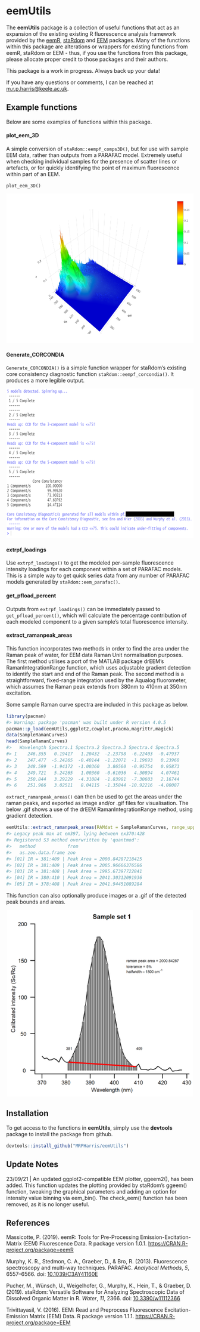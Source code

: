 
<!-- README.md is generated from README.Rmd. Please edit that file -->

# eemUtils

<!-- badges: start -->
<!-- badges: end -->

The **eemUtils** package is a collection of useful functions that act as
an expansion of the existing existing R fluorescence analysis framework
provided by the
[eemR](https://cran.r-project.org/web/packages/eemR/index.html),
[staRdom](https://github.com/MatthiasPucher/staRdom) and
[EEM](https://CRAN.R-project.org/package=EEM) packages. Many of the
functions within this package are alterations or wrappers for existing
functions from eemR, staRdom or EEM - thus, if you use the functions
from this package, please allocate proper credit to those packages and
their authors.

This package is a work in progress. Always back up your data!

If you have any questions or comments, I can be reached at
<m.r.p.harris@keele.ac.uk>.

## Example functions

Below are some examples of functions within this package.

#### plot\_eem\_3D

A simple conversion of `staRdom::eempf_comps3D()`, but for use with
sample EEM data, rather than outputs from a PARAFAC model. Extremely
useful when checking individual samples for the presence of scatter
lines or artefacts, or for quickly identifying the point of maximum
fluorescence within part of an EEM.

    plot_eem_3D()

<p align="center">
<img src="man/figures/3D_eem_example.png" height="400px" />
</p>

#### Generate\_CORCONDIA

`Generate_CORCONDIA()` is a simple function wrapper for staRdom’s
existing core consistency diagnostic function
`staRdom::eempf_corcondia()`. It produces a more legible output.

<p align="center">
<img src="man/figures/generate_CORCONDIA_example.PNG" height="400px" />
</p>

#### extrpf\_loadings

Use `extrpf_loadings()` to get the modeled per-sample fluorescence
intensity loadings for each component within a set of PARAFAC models.
This is a simple way to get quick series data from any number of PARAFAC
models generated by `staRdom::eem_parafac()`.

#### get\_pfload\_percent

Outputs from `extrpf_loadings()` can be immediately passed to
`get_pfload_percent()`, which will calculate the percentage contribution
of each modeled component to a given sample’s total fluorescence
intensity.

#### extract\_ramanpeak\_areas

This function incorporates two methods in order to find the area under
the Raman peak of water, for EEM data Raman Unit normalisation purposes.
The first method utilises a port of the MATLAB package drEEM’s
RamanIntegrationRange function, which uses adjustable gradient detection
to identify the start and end of the Raman peak. The second method is a
straightforward, fixed-range integration used by the Aqualog
fluorometer, which assumes the Raman peak extends from 380nm to 410nm at
350nm excitation.

Some sample Raman curve spectra are included in this package as below.

``` r
library(pacman)
#> Warning: package 'pacman' was built under R version 4.0.5
pacman::p_load(eemUtils,ggplot2,cowplot,pracma,magrittr,magick)
data(SampleRamanCurves)
head(SampleRamanCurves)
#>   Wavelength Spectra.1 Spectra.2 Spectra.3 Spectra.4 Spectra.5
#> 1    246.355   0.19417   1.20432  -2.23798  -6.22403  -0.47937
#> 2    247.477  -5.24265  -0.40144  -1.22071  -1.19693   0.23968
#> 3    248.599  -1.94172  -1.00360   3.86560  -0.95754   0.95873
#> 4    249.721   5.24265   1.00360  -0.61036   4.30894   4.07461
#> 5    250.844   3.29229  -4.31084  -1.83981  -7.30603   2.16744
#> 6    251.966   3.02511   8.04115  -1.35844 -10.92216  -4.00087
```

`extract_ramanpeak_areas()` can then be used to get the areas under the
raman peaks, and exported as image and/or .gif files for visualisation.
The below .gif shows a use of the drEEM RamanIntegrationRange method,
using gradient detection.

``` r
eemUtils::extract_ramanpeak_areas(RAMdat = SampleRamanCurves, range_upper = 500, method = "RIR", output_dir = NULL, gif = FALSE)
#> Legacy peak max at em397, lying between ex370:428
#> Registered S3 method overwritten by 'quantmod':
#>   method            from
#>   as.zoo.data.frame zoo
#> [01] IR = 381:409 | Peak Area = 2000.84287218425
#> [02] IR = 381:409 | Peak Area = 2005.96666376586
#> [03] IR = 381:408 | Peak Area = 1995.67397722841
#> [04] IR = 380:410 | Peak Area = 2041.30312091936
#> [05] IR = 378:408 | Peak Area = 2041.94451089284
```

This function can also optionally produce images or a .gif of the
detected peak bounds and areas.

<p align="center">
<img src="man/figures/Peaks_RIR.gif" height="500px" />
</p>

## Installation

To get access to the functions in **eemUtils**, simply use the
**devtools** package to install the package from github.

``` r
devtools::install_github("MRPHarris/eemUtils")
```

## Update Notes

23/09/21 \| An updated ggplot2-compatible EEM plotter, ggeem2(), has
been added. This function updates the plotting provided by staRdom’s
ggeem() function, tweaking the graphical parameters and adding an option
for intensity value binning via eem\_bin(). The check\_eem() function
has been removed, as it is no longer useful.

## References

Massicotte, P. (2019). eemR: Tools for Pre-Processing
Emission-Excitation-Matrix (EEM) Fluorescence Data. R package version
1.0.1. <https://CRAN.R-project.org/package=eemR>

Murphy, K. R., Stedmon, C. A., Graeber, D., & Bro, R. (2013).
Fluorescence spectroscopy and multi-way techniques. PARAFAC. *Analytical
Methods*, *5*, 6557–6566. doi:
[10.1039/C3AY41160E](https://doi.org/10.1039/C3AY41160E)

Pucher, M., Wünsch, U., Weigelhofer, G., Murphy, K., Hein, T., &
Graeber, D. (2019). staRdom: Versatile Software for Analyzing
Spectroscopic Data of Dissolved Organic Matter in R. *Water*, *11*,
2366. doi: [10.3390/w11112366](https://doi.org/10.3390/w11112366)

Trivittayasil, V. (2016). EEM: Read and Preprocess Fluorescence
Excitation-Emission Matrix (EEM) Data. R package version 1.1.1.
<https://CRAN.R-project.org/package=EEM>
